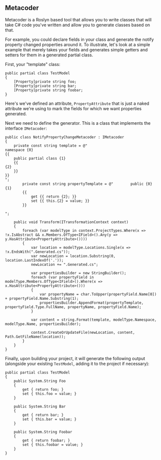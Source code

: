 Metacoder
---------

Metacoder is a Roslyn based tool that allows you to write classes that will take C# code you've written and allow you to generate classes based on that.  

For example, you could declare fields in your class and generate the notify property changed properties around it.  To illustrate, let's look at a simple example that merely takes your fields and generates simple getters and setters for them in a generated partial class. 

First, your "template" class:

    public partial class TestModel
    {
        [Property]private string foo;
        [Property]private string bar;
        [Property]private string foobar;
    }

Here's we've defined an attribute, `PropertyAttribute` that is just a naked attribute we're using to mark the fields for which we want properties generated.

Next we need to define the generator.  This is a class that implements the interface `IMetacoder`:

    public class NotifyPropertyChangeMetacoder : IMetacoder
    {
        private const string template = @"
    namespace {0}
    {{
        public partial class {1}
        {{
    {2}
        }}
    }}
    ";
            private const string propertyTemplate = @"        public {0} {1}
            {{
                get {{ return {2}; }}
                set {{ this.{2} = value; }}
            }}
    
    ";

        public void Transform(ITransformationContext context)
        {
            foreach (var modelType in context.ProjectTypes.Where(x => !x.IsAbstract && x.Members.OfType<IField>().Any(y => y.HasAttribute<PropertyAttribute>())))
            {
                var location = modelType.Locations.Single(x => !x.EndsWith(".Generated.cs"));
                var newLocation = location.Substring(0, location.LastIndexOf('.'));
                newLocation += ".Generated.cs";

                var propertiesBuilder = new StringBuilder();
                foreach (var propertyField in modelType.Members.OfType<IField>().Where(x => x.HasAttribute<PropertyAttribute>()))
                {
                    var propertyName = char.ToUpper(propertyField.Name[0]) + propertyField.Name.Substring(1);
                    propertiesBuilder.AppendFormat(propertyTemplate, propertyField.Type.FullName, propertyName, propertyField.Name);
                }

                var content = string.Format(template, modelType.Namespace, modelType.Name, propertiesBuilder);

                context.CreateOrUpdateFile(newLocation, content, Path.GetFileName(location));
            }
        }
    }

Finally, upon building your project, it will generate the following output (alongside your existing `TestModel`, adding it to the project if necessary):

    public partial class TestModel
    {
        public System.String Foo
        {
            get { return foo; }
            set { this.foo = value; }
        }

        public System.String Bar
        {
            get { return bar; }
            set { this.bar = value; }
        }

        public System.String Foobar
        {
            get { return foobar; }
            set { this.foobar = value; }
        }
    }

